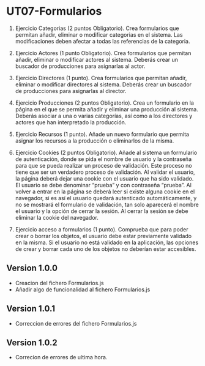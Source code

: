 # UT07-Formularios

1. Ejercicio Categorias (2 puntos Obligatorio).
    Crea formularios que permitan añadir, eliminar o modificar categorias en el sistema. Las modificaciones deben afectar a todas las referencias de la categoria.

2. Ejercicio Actores (1 punto Obligatorio).
    Crea formularios que permitan añadir, eliminar o modificar actores al sistema. Deberás crear un buscador de producciones para asignarlas al actor.

3. Ejercicio Directores (1 punto).
    Crea formularios que permitan añadir, eliminar o modificar directores al sistema. Deberás crear un buscador de producciones para asignarlas al director.

4. Ejercicio Producciones (2 puntos Obligatorio).
    Crea un formulario en la página en el que se permita añadir y eliminar una producción al sistema. Deberás asociar a una o varias categorías, así como a los directores y actores que han interpretado la producción.

5. Ejercicio Recursos (1 punto).
    Añade un nuevo formulario que permita asignar los recursos a la producción o eliminarlos de la misma.

6. Ejercicio Cookies (2 puntos Obligatorio).
    Añade al sistema un formulario de autenticación, donde se pida el nombre de usuario y la contraseña para que se pueda realizar un proceso de validación. Este proceso no tiene que ser un verdadero proceso de validación. Al validar el usuario, la página deberá dejar una cookie con el usuario que ha sido validado.
    El usuario se debe denominar “prueba” y con contraseña “prueba”.
    Al volver a entrar en la página se deberá leer si existe alguna cookie en el navegador, si es así el usuario quedará autenticado automáticamente, y no se mostrará el formulario de validación, tan solo aparecerá el nombre el usuario y la opción de cerrar la sesión.
    Al cerrar la sesión se debe eliminar la cookie del navegador.

7. Ejercicio acceso a formularios (1 punto).
    Comprueba que para poder crear o borrar los objetos, el usuario debe estar previamente validado en la misma. Si el usuario no está validado en la aplicación, las opciones de crear y borrar cada uno de los objetos no deberían estar accesibles.


## Version 1.0.0
 - Creacion del fichero Formularios.js
 - Añadir algo de funcionalidad al fichero Formularios.js

## Version 1.0.1
 - Correccion de errores del fichero Formularios.js

## Version 1.0.2
 - Correcion de errores de ultima hora.

